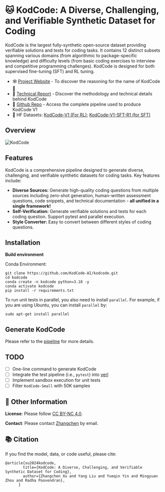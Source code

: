 # 🐱 KodCode: A Diverse, Challenging, and Verifiable Synthetic Dataset for Coding

KodCode is the largest fully-synthetic open-source dataset providing verifiable solutions and tests for coding tasks. It contains 12 distinct subsets spanning various domains (from algorithmic to package-specific knowledge) and difficulty levels (from basic coding exercises to interview and competitive programming challenges). KodCode is designed for both supervised fine-tuning (SFT) and RL tuning.

- 🕸️ [Project Website](https://kodcode-ai.github.io/) - To discover the reasoning for the name of KodCode 🤨
- 📄 [Technical Report](https://github.com/KodCode-AI/kodcode/blob/main/paper/kodcode_v1.pdf) - Discover the methodology and technical details behind KodCode
- 💾 [Github Repo](https://github.com/KodCode-AI/kodcode) - Access the complete pipeline used to produce KodCode V1
- 🤗 HF Datasets: [KodCode-V1 (For RL)](https://huggingface.co/datasets/KodCode/KodCode-V1); [KodCode-V1-SFT-R1 (for SFT)](https://huggingface.co/datasets/KodCode/KodCode-V1-SFT-R1)

## Overview
![KodCode](https://kodcode-ai.github.io/static/images/kodcode-pipeline.jpg)

## Features
KodCode is a comprehensive pipeline designed to generate diverse, challenging, and verifiable synthetic datasets for coding tasks. Key features include:
- **Diverse Sources:** Generate high-quality coding questions from multiple sources including zero-shot generation, human-written assessment questions, code snippets, and technical documentation - **all unified in a single framework!**
- **Self-Verification:** Generate verifiable solutions and tests for each coding question. Support pytest and parallel execution.
- **Style Converter:** Easy to convert between different styles of coding questions.

## Installation

**Build environment**

Conda Environment:
```
git clone https://github.com/KodCode-AI/kodcode.git
cd kodcode
conda create -n kodcode python=3.10 -y
conda activate kodcode
pip install -r requirements.txt
```

To run unit tests in parallel, you also need to install `parallel`. For example, if you are using Ubuntu, you can install `parallel` by:
```
sudo apt-get install parallel
```

## Generate KodCode

Please refer to the [pipeline](https://github.com/KodCode-AI/kodcode/blob/main/pipeline) for more details.

##  TODO

- [ ] One-line command to generate KodCode
- [ ] Integrate the test pipeline (i.e., `pytest`) into [verl](https://github.com/volcengine/verl)
- [ ] Implement sandbox execution for unit tests
- [ ] Filter `KodCode-Small` with 50K samples

## 🧐 Other Information

**License**: Please follow [CC BY-NC 4.0](https://creativecommons.org/licenses/by-nc/4.0/deed.en).

**Contact**: Please contact [Zhangchen](mailto:zxu9@uw.edu) by email.

## 📚 Citation

If you find the model, data, or code useful, please cite:
```
@article{xu2024kodcode,
        title={KodCode: A Diverse, Challenging, and Verifiable Synthetic Dataset for Coding},
        author={Zhangchen Xu and Yang Liu and Yueqin Yin and Mingyuan Zhou and Radha Poovendran},
      }
```